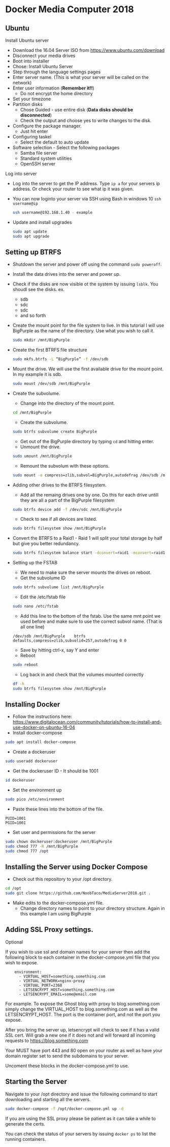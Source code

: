 # Docker Media Computer 2018

## Ubuntu

Install Ubuntu server

* Download the 16.04 Server ISO from https://www.ubuntu.com/download
* Disconnect your media drives
* Boot into installer
* Chose: Install Ubuntu Server
* Step through the language settings pages
* Enter server name. (This is what your server will be called on the network)
* Enter user information (**Remember it!!**)
    * Do not encrypt the home directory
* Set your timezone
* Partition disks
    * Chose Guided - use entire disk (**Data disks should be disconnected**)
    * Check the output and choose yes to write changes to the disk.
* Configure the package manager.
    * Just hit enter
* Configuring taskel
    * Select the default to auto update
* Software selection - Select the following packages
    * Samba file server
    * Standard system utilities
    * OpenSSH server

Log into server

* Log into the server to get the IP address. Type `ip a` for your servers ip address. Or check your router to see what ip it was given.

* You can now loginto your server via SSH using Bash in windows 10 `ssh username@ip`

    ```bash
    ssh username@192.168.1.40 - example
    ```

* Update and install upgrades

    ```bash
    sudo apt update
    sudo apt upgrade
    ```

## Setting up BTRFS

* Shutdown the server and power off using the command `sudo poweroff`. 
* Install the data drives into the server and power up.
* Check if the disks are now visible ot the system by issuing `lsblk`. You shoudl see the disks. ex.
    * sdb
    * sdc
    * sdc
    * and so forth
* Create the mount point for the file system to live. In this tutorial I will use BigPurple as the name of the directory. Use what you wish to call it.

    ```bash
    sudo mkdir /mnt/BigPurple
    ```
* Create the first BTRFS file structure

    ```bash
    sudo mkfs.btrfs -L “BigPurple” -f /dev/sdb
    ```
* Mount the drive. We will use the first available drive for the mount point. In my example it is sdb.

    ```bash
    sudo mount /dev/sdb /mnt/BigPurple
    ```
* Create the subvolume.
    * Change into the directory of the mount point.
    ```bash
    cd /mnt/BigPurple
    ```
    * Create the subvolume.
    ```bash
    sudo btrfs subvolume create BigPurple
    ```
    * Get out of the BigPurple directory by typing ``cd`` and hitting enter.
    * Unmount the drive.
    ```bash
    sudo umount /mnt/BigPurple
    ```
    * Remount the subvolum with these options.
    ```bash
    sudo mount -o compress=zlib,subvol=BigPurple,autodefrag /dev/sdb /mnt/BigPurple
    ```
* Adding other drives to the BTRFS filesystem.
    * Add all the remaing drives one by one. Do this for each drive untill they are all a part of the BigPurple filesystem
    ```bash
    sudo btrfs device add -f /dev/sdc /mnt/BigPurple
    ```
    * Check to see if all devices are listed.
    ```bash
    sudo btrfs filesystem show /mnt/BigPurple
    ```
* Convert the BTRFS to a Raid1 - Raid 1 will split your total storage by half but give you better redundancy.
    ```bash
    sudo btrfs filesystem balance start -dconvert=raid1 -mconvert=raid1 /mnt/BigPurple
    ```
* Setting up the FSTAB
    * We need to make sure the server mounts the drives on reboot.
    * Get the subvolume ID
    ```bash
    sudo btrfs subvolume list /mnt/BigPurple
    ```
    * Edit the /etc/fstab file
    ```bash
    sudo nano /etc/fstab
    ```
    * Add this line to the bottom of the fstab. Use the same mnt point we used before and make sure to use the correct subvol name. (That is all one line)
    ```
    /dev/sdb /mnt/BigPurple    btrfs  defaults,compress=zlib,subvolid=257,autodefrag 0 0
    ```
    * Save by hitting ctrl-x, say Y and enter
    * Reboot
    ```bash
    sudo reboot
    ```
    * Log back in and check that the volumes mounted correctly
    ```bash
    df -h
    sudo btrfs filesystem show /mnt/BigPurple
    ```
## Installing Docker

* Follow the instructions here: https://www.digitalocean.com/community/tutorials/how-to-install-and-use-docker-on-ubuntu-16-04
* Install docker-compose
```bash
sudo apt install docker-compose
```
* Create a dockeruser
```bash
sudo useradd dockeruser
```
* Get the dockeruser ID - It should be 1001
```bash
id dockeruser
```
* Set the environment up

```bash
sudo pico /etc/environment
```
* Paste these lines into the bottom of the file.
```
PUID=1001
PGID=1001
```
* Set user and permissions for the server
```bash
sudo chown dockeruser:dockeruser /mnt/BigPurple
sudo chmod 777 -R /mnt/BigPurple
sudo chmod 777 /opt
```

## Installing the Server using Docker Compose

* Check out this repository to your /opt directory.
```bash
cd /opt
sudo git clone https://github.com/NoobTaco/MediaServer2018.git .
```
* Make edits to the docker-compose.yml file.
    * Change directory names to point to your directory structure. Again in this example I am using BigPurple
    
## Adding SSL Proxy settings.

Optional

If you wish to use ssl and domain names for your server then add the following block to each container in the docker-compose.yml file that you wish to expose.

```
    environment:
      - VIRTUAL_HOST=something.something.com
      - VIRTUAL_NETWORK=nginx-proxy
      - VIRTUAL_PORT=2368
      - LETSENCRYPT_HOST=something.something.com
      - LETSENCRYPT_EMAIL=some@email.com
```

For example. To expose the Ghost blog with proxy to blog.something.com simply change the VIRTUAL_HOST to blog.something.com as well as the LETSENCRYPT_HOST.  The port is the container port, and not the port you expose.

After you bring the server up, letsencrypt will check to see if it has a valid SSL cert. Will grab a new one if it does not and will forward all incoming requests to https://blog.something.com  

Your MUST have port 443 and 80 open on your router as well as have your domain register set to send the subdomains to your server.

Uncoment these blocks in the docker-compose.yml to use.


## Starting the Server

Navigate to your /opt directory and issue the following command to start downloading and starting all the servers.

```bash
sudo docker-compose -f /opt/docker-compose.yml up -d
```
If you are using the SSL proxy please be patient as it can take a while to generate the certs. 

You can check the status of your servers by issuing `docker ps` to list the running containers.



